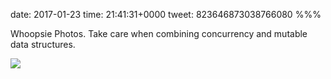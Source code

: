 date: 2017-01-23
time: 21:41:31+0000
tweet: 823646873038766080
%%%

Whoopsie Photos. Take care when combining concurrency and mutable data structures.

![](C24ubwQXUAEsx90.jpg)
